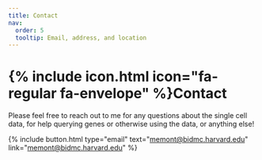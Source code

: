 ```yaml
---
title: Contact
nav:
  order: 5
  tooltip: Email, address, and location
---
```


# {% include icon.html icon="fa-regular fa-envelope" %}Contact

Please feel free to reach out to me for any questions about the single cell data, for help querying genes or otherwise using the data, or anything else!

{%
  include button.html
  type="email"
  text="memont@bidmc.harvard.edu"
  link="memont@bidmc.harvard.edu"
%}

